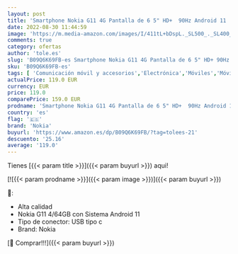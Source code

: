 ```yaml
---
layout: post
title: 'Smartphone Nokia G11 4G Pantalla de 6 5" HD+  90Hz Android 11  4 GB de RAM/64 GB de ROM  Batería de 5050 mAh  Triple Cámara de 13 MP  Compatible con Carga Rápida de 18 W - Charcoal'
date: 2022-08-30 11:44:59
image: 'https://m.media-amazon.com/images/I/411tL+bDspL._SL500_._SL400_.jpg'
comments: true
category: ofertas
author: 'tole.es'
slug: 'B09Q6K69FB-es Smartphone Nokia G11 4G Pantalla de 6 5" HD+ 90Hz Android...'
sku: 'B09Q6K69FB-es'
tags: [ 'Comunicación móvil y accesorios','Electrónica','Móviles','Móviles y smartphones libres','android','nokia','🇪🇸', ]
actualPrice: 119.0 EUR
currency: EUR
price: 119.0
comparePrice: 159.0 EUR
prodname: 'Smartphone Nokia G11 4G Pantalla de 6 5" HD+  90Hz Android 11  4 GB de RAM/64 GB de ROM  Batería de 5050 mAh  Triple Cámara de 13 MP  Compatible con Carga Rápida de 18 W - Charcoal'
country: 'es'
flag: '🇪🇸'
brand: 'Nokia'
buyurl: 'https://www.amazon.es/dp/B09Q6K69FB/?tag=tolees-21'
descuento: '25.16'
average: '119.0'
---
```


Tienes [{{< param title >}}]({{< param buyurl >}}) aqui!

[![{{< param prodname >}}]({{< param image >}})]({{< param buyurl >}})

🔎:

- Alta calidad
- Nokia G11 4/64GB con Sistema Android 11
- Tipo de conector: USB tipo c
- Brand: Nokia

[🛒 Comprar!!!]({{< param buyurl >}})
